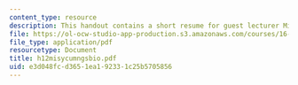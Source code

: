 ```yaml
---
content_type: resource
description: This handout contains a short resume for guest lecturer Missy Cummings.
file: https://ol-ocw-studio-app-production.s3.amazonaws.com/courses/16-886-air-transportation-systems-architecting-spring-2004/e3d048fcd3651ea192331c25b5705856_h12misycumngsbio.pdf
file_type: application/pdf
resourcetype: Document
title: h12misycumngsbio.pdf
uid: e3d048fc-d365-1ea1-9233-1c25b5705856
---
```

